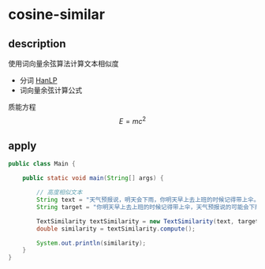 # cosine-similar

## description
使用词向量余弦算法计算文本相似度
- 分词 [HanLP](https://github.com/hankcs/HanLP)
- 词向量余弦计算公式
  


质能方程$$E = mc^2$$




## apply
```java
public class Main {

    public static void main(String[] args) {

        // 高度相似文本
        String text = "天气预报说，明天会下雨，你明天早上去上班的时候记得带上伞。";
        String target = "你明天早上去上班的时候记得带上伞，天气预报说的可能会下雨。";

        TextSimilarity textSimilarity = new TextSimilarity(text, target);
        double similarity = textSimilarity.compute();

        System.out.println(similarity);
    }
}
```
